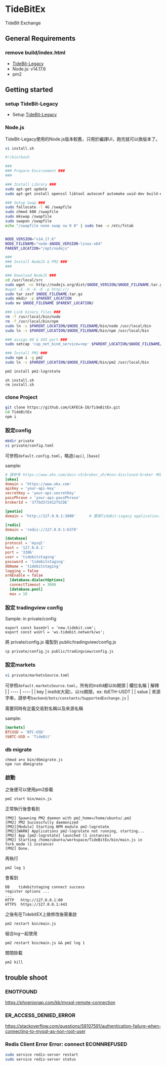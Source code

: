 # TideBitEx
TideBit Exchange

## General Requirements

### remove build/index.html

- [TideBit-Legacy](https://github.com/CAFECA-IO/TideBit-Lagacy)
- Node.js: v14.17.6
- pm2

## Getting started

### setup TideBit-Legacy
- Setup [TideBit-Legacy](https://github.com/CAFECA-IO/TideBit-Lagacy)

### Node.js
TideBit-Legacy使用的Node.js版本較舊，只用於編譯UI，跑完就可以換版本了。

```sh
vi install.sh
```

```sh
#!/bin/bash

###
### Prepare Environment ###
###

### Install Library ###
sudo apt-get update
sudo apt-get install openssl libtool autoconf automake uuid-dev build-essential gcc g++ software-properties-common unzip make git libcap2-bin -y

### Setup Swap ###
sudo fallocate -l 4G /swapfile
sudo chmod 600 /swapfile
sudo mkswap /swapfile
sudo swapon /swapfile
echo "/swapfile none swap sw 0 0" | sudo tee -a /etc/fstab


NODE_VERSION="v14.17.6"
NODE_FILENAME="node-$NODE_VERSION-linux-x64"
PARENT_LOCATION="/opt/nodejs"

###
### Install NodeJS & PM2 ###
###

### Download NodeJS ###
cd /usr/local/src
sudo wget -nc http://nodejs.org/dist/$NODE_VERSION/$NODE_FILENAME.tar.gz
#wget -E -H -k -K -p http:///
sudo tar zxvf $NODE_FILENAME.tar.gz
sudo mkdir -p $PARENT_LOCATION
sudo mv $NODE_FILENAME $PARENT_LOCATION/

### Link binary files ###
rm -f /usr/local/bin/node
rm -f /usr/local/bin/npm
sudo ln -s $PARENT_LOCATION/$NODE_FILENAME/bin/node /usr/local/bin
sudo ln -s $PARENT_LOCATION/$NODE_FILENAME/bin/npm /usr/local/bin

### assign 80 & 443 port ###
sudo setcap 'cap_net_bind_service=+ep' $PARENT_LOCATION/$NODE_FILENAME/bin/node

### Install PM2 ###
sudo npm i -g pm2
sudo ln -s $PARENT_LOCATION/$NODE_FILENAME/bin/pm2 /usr/local/bin

pm2 install pm2-logrotate

```

```shell
sh install.sh
rm install.sh
```

### clone Project
```sh
git clone https://github.com/CAFECA-IO/TideBitEx.git
cd TideBitEx
npm i
```

### 設定config
```sh
mkdir private
vi private/config.toml
```

可參照`default.config.toml`，略過`[api]`, `[base]`

sample:
```toml
# 請參考 https://www.okx.com/docs-v5/broker_zh/#non-disclosed-broker 申請
[okex]
domain = 'https://www.okx.com'
apiKey = 'your-api-key'
secretKey = 'your-api-secretKey'
passPhrase = 'your-api-passPhrase'
brokerId = '377bd372412fSCDE'

[peatio]
domain = 'http://127.0.0.1:3000'      # 要與TideBit-Legacy application.yml中URL_HOST相同

[redis]
domain = 'redis://127.0.0.1:6379'

[database]
protocol = 'mysql'
host = '127.0.0.1'
port = '3306'
user = 'tidebitstaging'
password = 'tidebitstaging'
dbName = 'tidebitstaging'
logging = false
ormEnable = false
  [database.dialectOptions]
  connectTimeout = 3000
  [database.pool]
  max = 10

```

### 設定 tradingview config
Sample:
in private/config
```
export const baseUrl = 'new.tidebit.com';
export const wsUrl = 'ws.tidebit.network/ws';
```
將 private/config.js 複製到 public/tradingview/config.js
```
cp private/config.js public/tradingview/config.js
```

### 設定markets
```sh
vi private/marketsSource.toml
```
可參照`default.marketsSource.toml`，所有的instId都以tb開頭
| 欄位名稱 | 解釋 |
| ---- | ---- |
| key | instId(大寫)，以`tb`開頭，ex: tbETH-USDT |
| value | 來源字串，請參考```backend/bots/constants/SupportedExchange.js``` |

需要同時有定義交易對名稱以及來源名稱

sample:
```toml
[markets]
BTCUSD = 'BTC-USD'
tbBTC-USD = 'TideBit'
```
### db migrate
```
chmod a+x bin/dbmigrate.js 
npm run dbmigrate
```
### 啟動
之後便可以使用pm2掛載
```sh
pm2 start bin/main.js
```

正常執行後會看到
```
[PM2] Spawning PM2 daemon with pm2_home=/home/ubuntu/.pm2
[PM2] PM2 Successfully daemonized
[PM2][Module] Starting NPM module pm2-logrotate
[PM2][WARN] Applications pm2-logrotate not running, starting...
[PM2] App [pm2-logrotate] launched (1 instances)
[PM2] Starting /home/ubuntu/workspace/TideBitEx/bin/main.js in fork_mode (1 instance)
[PM2] Done.
```

再執行
```
pm2 log 1
```
會看到
```
DB    tidebitstaging connect success
register options ...
...
HTTP   http://127.0.0.1:80
HTTPS  https://127.0.0.1:443
```

之後有在TidebitEX上做修改後需重啟
```
pm2 restart bin/main.js
```

組合log一起使用
```
pm2 restart bin/main.js && pm2 log 1
```

關閉掛載
```
pm2 kill
```

## trouble shoot

### ENOTFOUND
https://phoenixnap.com/kb/mysql-remote-connection

### ER_ACCESS_DENIED_ERROR
https://stackoverflow.com/questions/58107591/authentication-failure-when-connecting-to-mysql-as-non-root-user

### Redis Client Error Error: connect ECONNREFUSED
```sh
sudo service redis-server restart
sudo service redis-server status
```


